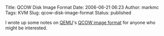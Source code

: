 Title: QCOW Disk Image Format
Date: 2006-06-21 06:23
Author: markmc
Tags: KVM
Slug: qcow-disk-image-format
Status: published

I wrote up some notes on [QEMU](http://fabrice.bellard.free.fr/qemu/)'s
[QCOW image format](http://www.gnome.org/~markmc/qcow-image-format.html)
for anyone who might be interested.
